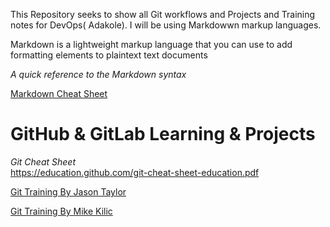
This Repository  seeks to show all Git workflows and Projects and Training notes for DevOps( Adakole). I will be using Markdowwn markup languages.

Markdown is a lightweight markup language that you can use to add formatting elements to plaintext text documents

*A quick reference to the Markdown syntax*


[Markdown Cheat Sheet](https://www.markdownguide.org/cheat-sheet/)


# GitHub & GitLab Learning & Projects

*Git Cheat Sheet*    
https://education.github.com/git-cheat-sheet-education.pdf


[Git Training By Jason Taylor](https://www.udemy.com/course/git-complete/learn/lecture/2117364#overview)

[Git Training By Mike Kilic](https://www.udemy.com/course/git-mastery-beginner-to-expert-with-github-gitlab/learn/)






